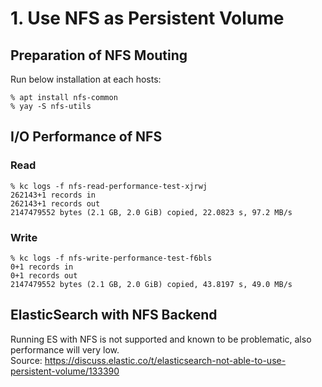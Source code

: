 # 1. Use NFS as Persistent Volume

## Preparation of NFS Mouting
Run below installation at each hosts:
```
% apt install nfs-common
% yay -S nfs-utils
```

## I/O Performance of NFS
### Read
```
% kc logs -f nfs-read-performance-test-xjrwj
262143+1 records in
262143+1 records out
2147479552 bytes (2.1 GB, 2.0 GiB) copied, 22.0823 s, 97.2 MB/s
```

### Write
```
% kc logs -f nfs-write-performance-test-f6bls
0+1 records in
0+1 records out
2147479552 bytes (2.1 GB, 2.0 GiB) copied, 43.8197 s, 49.0 MB/s
```

## ElasticSearch with NFS Backend
Running ES with NFS is not supported and known to be problematic, also performance will very low.  
Source: https://discuss.elastic.co/t/elasticsearch-not-able-to-use-persistent-volume/133390

